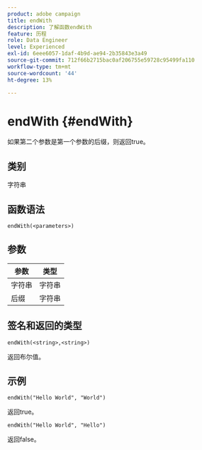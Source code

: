 ```yaml
---
product: adobe campaign
title: endWith
description: 了解函数endWith
feature: 历程
role: Data Engineer
level: Experienced
exl-id: 6eee6057-1daf-4b9d-ae94-2b35843e3a49
source-git-commit: 712f66b2715bac0af206755e59728c95499fa110
workflow-type: tm+mt
source-wordcount: '44'
ht-degree: 13%

---
```


# endWith {#endWith}

如果第二个参数是第一个参数的后缀，则返回true。

## 类别

字符串

## 函数语法

`endWith(<parameters>)`

## 参数

| 参数 | 类型 |
|-----------|------------------|
| 字符串 | 字符串 |
| 后缀 | 字符串 |

## 签名和返回的类型

`endWith(<string>,<string>)`

返回布尔值。

## 示例

`endWith("Hello World", "World")`

返回true。

`endWith("Hello World", "Hello")`

返回false。
